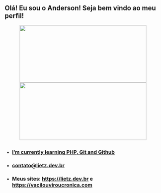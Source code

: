 ## Olá! Eu sou o Anderson! Seja bem vindo ao meu perfil!
<div align="center">
  <a href="https://github.com/andersonlietz">
  <img height="185em" width="90%" src="https://github-readme-stats.vercel.app/api?username=andersonlietz&show_icons=true&theme=dark&include_all_commits=true&count_private=true"/>
  <img height="185em" width="90%" src="https://github-readme-stats.vercel.app/api/top-langs/?username=andersonlietz&layout=compact&langs_count=7&theme=dark"/>
</div>

## 

- ###  I’m currently learning **PHP**, **Git** and **Github**
- ###  <a href="emailto:contato@lietz.dev.br"> contato@lietz.dev.br </a>
- ###  Meus sites: https://lietz.dev.br e https://vacilouviroucronica.com

<!---
andersonlietz/andersonlietz is a ✨ special ✨ repository because its `README.md` (this file) appears on your GitHub profile.
You can click the Preview link to take a look at your changes.
--->
